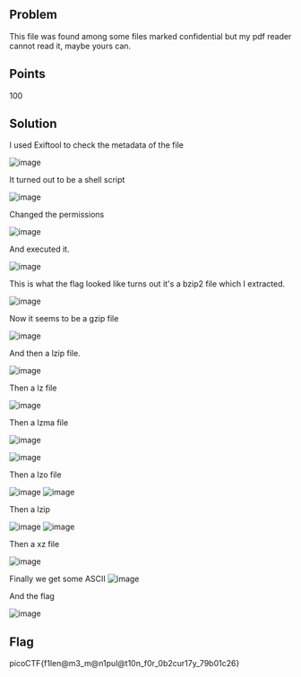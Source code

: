 ## Problem
This file was found among some files marked confidential but my pdf reader cannot read it, maybe yours can.

## Points
100

## Solution
I used Exiftool to check the metadata of the file

![image](https://github.com/Anushri-Sakhardande/Cryptonite_STP/assets/118385974/accb2a2a-3c14-4a26-82fe-32fd6a1c3e03)

It turned out to be a shell script

![image](https://github.com/Anushri-Sakhardande/Cryptonite_STP/assets/118385974/9f1c0de0-d692-4fb7-9bd7-9f38b09f3919)

Changed the permissions

![image](https://github.com/Anushri-Sakhardande/Cryptonite_STP/assets/118385974/e10d4e9e-1803-4e16-9372-a5ae90eea6bc)

And executed it.

![image](https://github.com/Anushri-Sakhardande/Cryptonite_STP/assets/118385974/84fd1be6-73bc-4e1e-bd7b-a6d862bda244)

This is what the flag looked like turns out it's a bzip2 file which I extracted.

![image](https://github.com/Anushri-Sakhardande/Cryptonite_STP/assets/118385974/270224b4-0b9d-429c-9a7c-d0b72e4ceca1)

Now it seems to be a gzip file

![image](https://github.com/Anushri-Sakhardande/Cryptonite_STP/assets/118385974/dfd9c628-508a-4421-8ff0-219415991401)

And then a lzip file.

![image](https://github.com/Anushri-Sakhardande/Cryptonite_STP/assets/118385974/bad49796-f5a4-4812-85a0-9e40ddc11608)

Then a lz file

![image](https://github.com/Anushri-Sakhardande/Cryptonite_STP/assets/118385974/1b3cf850-cf8d-434f-a8c5-417abf140c87)

Then a lzma file

![image](https://github.com/Anushri-Sakhardande/Cryptonite_STP/assets/118385974/8f3abd35-fc91-48fa-87f6-41f81d359a74)

![image](https://github.com/Anushri-Sakhardande/Cryptonite_STP/assets/118385974/10a5447e-2680-4348-9a20-daa0a25a62e8)

Then a lzo file

![image](https://github.com/Anushri-Sakhardande/Cryptonite_STP/assets/118385974/bd672826-0b43-4c32-9618-3d3b0b610b44)
![image](https://github.com/Anushri-Sakhardande/Cryptonite_STP/assets/118385974/667e1468-8255-47b7-9823-6472e4d8459a)

Then a lzip

![image](https://github.com/Anushri-Sakhardande/Cryptonite_STP/assets/118385974/752ae2db-e7ae-4a5a-8ced-992f27aa6642)
![image](https://github.com/Anushri-Sakhardande/Cryptonite_STP/assets/118385974/aeddd70d-a506-4bec-b7f8-b6ba26758f26)

Then a xz file

![image](https://github.com/Anushri-Sakhardande/Cryptonite_STP/assets/118385974/7e402395-7d9f-476d-a8b8-5bde7d3e1e28)

Finally we get some ASCII
![image](https://github.com/Anushri-Sakhardande/Cryptonite_STP/assets/118385974/a2195e86-8f97-423f-847a-21988c705580)

And the flag

![image](https://github.com/Anushri-Sakhardande/Cryptonite_STP/assets/118385974/bef30e47-b9d2-412d-bf25-0f2893980b5b)

## Flag
picoCTF{f1len@m3_m@n1pul@t10n_f0r_0b2cur17y_79b01c26}
